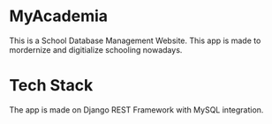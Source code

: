 # MyAcademia

This is a School Database Management Website. This app is made to mordernize and digitialize schooling nowadays.

# Tech Stack

The app is made on Django REST Framework with MySQL integration.
